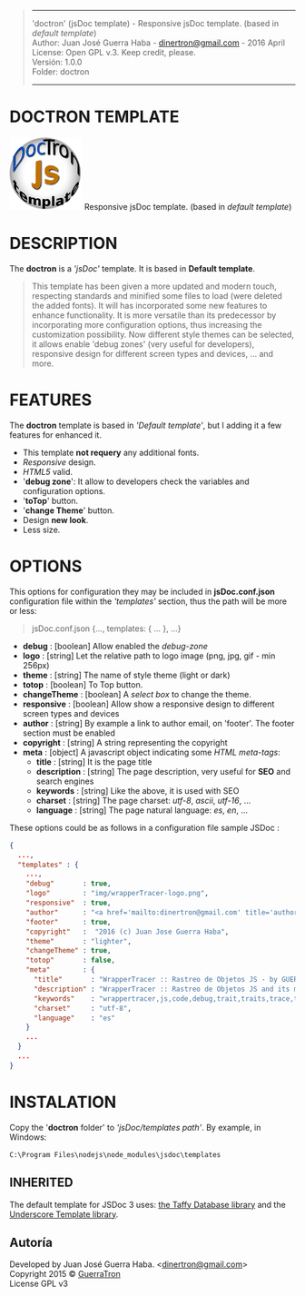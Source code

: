 > -----------------------------------------------------------------------------------------------------
>   'doctron' (jsDoc template) - Responsive jsDoc template. (based in *default template*)  
>   Author: Juan José Guerra Haba - <dinertron@gmail.com> - 2016 April  
>   License: Open GPL v.3. Keep credit, please.  
>   Versión: 1.0.0  
>   Folder: doctron  
>   
> ----------------------------------------------------------------------------------------------------

# DOCTRON TEMPLATE
[![doctron logo](img/doctron-logo.png "doctron Github page")](http://guerratron.github.io/doctron "Doctron Page") 
Responsive jsDoc template. (based in *default template*) 

# DESCRIPTION
The **doctron** is a *'jsDoc'* template. It is based in **Default template**.  

> This template has been given a more updated and modern touch, respecting standards and minified some files to load (were deleted the added fonts). 
> It will has incorporated some new features to enhance functionality. It is more versatile than its predecessor by incorporating more configuration options, thus increasing the customization possibility.
> Now different style themes can be selected, it allows enable 'debug zones' (very useful for developers), responsive design for different screen types and devices, ... and more.

# FEATURES
The **doctron** template is based in *'Default template'*, but I adding it a few features for enhanced it.  
  - This template **not requery** any additional fonts.  
  - *Responsive* design.  
  - *HTML5* valid.  
  - '**debug zone**': It allow to developers check the variables and configuration options.  
  - '**toTop**' button.  
  - '**change Theme**' button.  
  - Design **new look**.
  - Less size. 

# OPTIONS
This options for configuration they may be included in **jsDoc.conf.json** configuration file within the *'templates'* section, thus the path will be more or less: 
  > jsDoc.conf.json {..., templates: { ... }, ...}  
  
  - **debug** : [boolean] Allow enabled the *debug-zone*
  - **logo**  : [string] Let the relative path to logo image (png, jpg, gif - min 256px)
  - **theme** : [string] The name of style theme (light or dark)
  - **totop** : [boolean] To Top button.
  - **changeTheme**  : [boolean] A *select box* to change the theme.
  - **responsive**    : [boolean] Allow show a responsive design to different screen types and devices
  - **author**        : [string]  By example a link to author email, on 'footer'. The footer section must be enabled
  - **copyright**     : [string] A string representing the copyright
  - **meta**          : [object] A javascript object indicating some *HTML meta-tags*:
    - **title**       : [string] It is the page title
    - **description** : [string] The page description, very useful for **SEO** and search engines
    - **keywords**    : [string] Like the above, it is used with SEO
    - **charset**     : [string] The page charset: *utf-8*, *ascii*, *utf-16*, ...
    - **language**    : [string] The page natural language: *es*, *en*, ...
  
These options could be as follows in a configuration file sample JSDoc :
````JSON
{
  ...,
  "templates" : {
    ...,
    "debug"       : true,
    "logo"        : "img/wrapperTracer-logo.png",
    "responsive"  : true,
    "author"      : "<a href='mailto:dinertron@gmail.com' title='author'>GuerraTron</a>",
    "footer"      : true,
    "copyright"   :  "2016 (c) Juan Jose Guerra Haba",
    "theme"       : "lighter",
    "changeTheme" : true,
    "totop"       : false,
    "meta"        : {
      "title"       : "WrapperTracer :: Rastreo de Objetos JS - by GUERRATRON",
      "description" : "WrapperTracer :: Rastreo de Objetos JS and its methods traits - by GUERRATRON",
      "keywords"    : "wrappertracer,js,code,debug,trait,traits,trace,tracer,wrapper,guerratron",
      "charset"     : "utf-8",
      "language"    : "es"
    }
    ...
  }
  ...
}
````

# INSTALATION
Copy the '**doctron** folder' to *'jsDoc/templates path'*. By example, in Windows: 
````TXT
C:\Program Files\nodejs\node_modules\jsdoc\templates
````

## INHERITED
The default template for JSDoc 3 uses: [the Taffy Database library](http://taffydb.com/) and the [Underscore Template library](http://documentcloud.github.com/underscore/#template).

## Autoría
Developed by Juan José Guerra Haba. &lt;dinertron@gmail.com&gt;    
Copyright 2015 &copy; <a href="&#x6d;&#97;&#105;&#108;&#116;&#x6f;&#x3a;&#100;&#105;&#110;&#x65;&#x72;&#x74;&#114;&#x6f;&#110;&#64;&#x67;&#109;&#x61;&#x69;&#x6c;&#46;&#99;&#x6f;&#x6d;" title="author">GuerraTron</a>  
License GPL v3